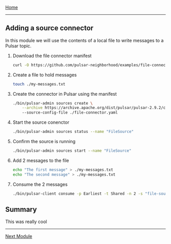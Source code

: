 [Home](index.md)

---

## Adding a source connector

In this module we will use the contents of a local file to write messages to a Pulsar topic.

1. Download the file connector manifest

    ```bash
    curl -O https://github.com/pulsar-neighborhood/examples/file-connector.yaml 
    ```

1. Create a file to hold messages

    ```bash
    touch ./my-messages.txt
    ```

1. Create the connector in Pulsar using the manifest

    ```bash
    ./bin/pulsar-admin sources create \
        --archive https://archive.apache.org/dist/pulsar/pulsar-2.9.2/connectors/pulsar-io-file-2.9.2.nar
        --source-config-file ./file-connector.yaml
    ```

1. Start the source conenctor

    ```bash
    ./bin/pulsar-admin sources status --name "FileSource"
    ```

1. Confirm the source is running

    ```bash
    ./bin/pulsar-admin sources start --name "FileSource"
    ```

1. Add 2 messages to the file

    ```bash
    echo "The first message" > ./my-messages.txt
    echo "The second message" > ./my-messages.txt
    ```

1. Consume the 2 messages

    ```bash
    ./bin/pulsar-client consume -p Earliest -t Shared -n 2 -s "file-source" persistent://public/default/file-source-topic
    ```

## Summary

This was really cool

---
[Next Module](./sink-connector.md)
